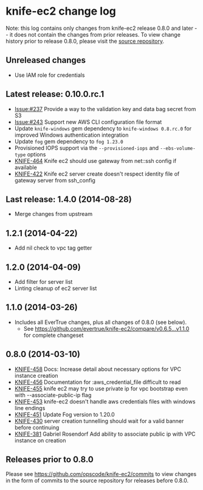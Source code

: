 # knife-ec2 change log

Note: this log contains only changes from knife-ec2 release 0.8.0 and later
-- it does not contain the changes from prior releases. To view change history
prior to release 0.8.0, please visit the [source repository](https://github.com/opscode/knife-ec2/commits).

## Unreleased changes
* Use IAM role for credentials

## Latest release: 0.10.0.rc.1
* [Issue:#237](https://github.com/opscode/knife-ec2/issues/237) Provide a way to the validation key and data bag secret from S3
* [Issue:#243](https://github.com/opscode/knife-ec2/issues/243) Support new AWS CLI configuration file format
* Update `knife-windows` gem dependency to `knife-windows 0.8.rc.0` for improved Windows authentication integration
* Update `fog` gem dependency to `fog 1.23.0`
* Provisioned IOPS support via the `--provisioned-iops` and `--ebs-volume-type` options
* [KNIFE-464](https://tickets.opscode.com/browse/KNIFE-466) Knife ec2 should use gateway from net::ssh config if available
* [KNIFE-422](https://tickets.opscode.com/browse/KNIFE-422) Knife ec2 server create doesn't respect identity file of gateway server from ssh\_config

## Last release: 1.4.0 (2014-08-28)

* Merge changes from upstream

## 1.2.1 (2014-04-22)

* Add nil check to vpc tag getter

## 1.2.0 (2014-04-09)

* Add filter for server list
* Linting cleanup of ec2 server list

## 1.1.0 (2014-03-26)

* Includes all EverTrue changes, plus all changes of 0.8.0 (see below).
    * See https://github.com/evertrue/knife-ec2/compare/v0.6.5...v1.1.0 for complete changeset

## 0.8.0 (2014-03-10)

* [KNIFE-458](https://tickets.opscode.com/browse/KNIFE-458) Docs: Increase detail about necessary
  options for VPC instance creation
* [KNIFE-456](https://tickets.opscode.com/browse/KNIFE-456) Documentation for :aws\_credential\_file difficult to read
* [KNIFE-455](https://tickets.opscode.com/browse/KNIFE-455) knife ec2 may try to use private ip for vpc bootstrap even with --associate-public-ip flag
* [KNIFE-453](https://tickets.opscode.com/browse/KNIFE-453) knife-ec2 doesn't handle aws credentials files with windows line endings
* [KNIFE-451](https://tickets.opscode.com/browse/KNIFE-451) Update Fog version to 1.20.0
* [KNIFE-430](https://tickets.opscode.com/browse/KNIFE-430) server creation tunnelling should wait for a valid banner before continuing
* [KNIFE-381](https://tickets.opscode.com/browse/KNIFE-381) Gabriel Rosendorf Add ability to associate public ip with VPC
  instance on creation

## Releases prior to 0.8.0
Please see <https://github.com/opscode/knife-ec2/commits> to view changes in
the form of commits to the source repository for releases before 0.8.0.


